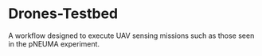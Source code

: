 # Drones-Testbed
A workflow designed to execute UAV sensing missions such as those seen in the pNEUMA experiment.

